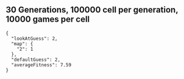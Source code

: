 ## 30 Generations, 100000 cell per generation, 10000 games per cell
```
{
  "lookAtGuess": 2,
  "map": {
    "2": 1
  },
  "defaultGuess": 2,
  "averageFitness": 7.59
}
```